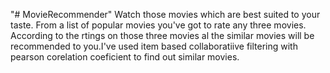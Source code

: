 "# MovieRecommender" 
Watch those movies which are best suited to your taste.
From a list of popular movies you've got to rate any three movies.
According to the rtings on those three movies al the similar movies will be recommended to you.I've used item based collaboratiive filtering with pearson corelation coeficient to find out similar movies.
